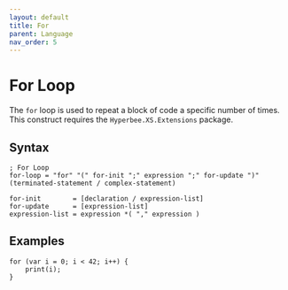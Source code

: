 ```yaml
---
layout: default
title: For
parent: Language
nav_order: 5
---
```


# For Loop

The `for` loop is used to repeat a block of code a specific number of times. This construct requires the `Hyperbee.XS.Extensions` package.

## Syntax

```abnf
; For Loop
for-loop = "for" "(" for-init ";" expression ";" for-update ")" (terminated-statement / complex-statement)

for-init        = [declaration / expression-list]
for-update      = [expression-list]
expression-list = expression *( "," expression )
```

## Examples

```xs
for (var i = 0; i < 42; i++) {
    print(i);
}
```